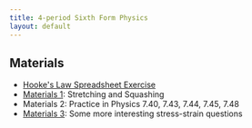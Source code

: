 ```yaml
---
title: 4-period Sixth Form Physics
layout: default
---
```

## Materials
* [Hooke's Law Spreadsheet Exercise](/excel/simple_tables_and_graphs.html)
* [Materials 1](materials-1.html): Stretching and Squashing
* Materials 2: Practice in Physics 7.40, 7.43, 7.44, 7.45, 7.48
* [Materials 3](materials-3.html): Some more interesting stress-strain questions
